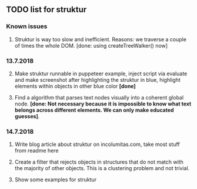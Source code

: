## TODO list for struktur

### Known issues

1. Struktur is way too slow and inefficient. Reasons: we traverse a couple of times the whole DOM. [done: using createTreeWalker() now]

### 13.7.2018


2. Make struktur runnable in puppeteer example, inject script via evaluate and make screenshot after highlighting the struktur in blue, highlight elements within objects in other blue color **[done]**

3. Find a algorithm that parses text nodes visually into a coherent global node. **[done: Not necessary because it is impossible to know what text belongs across different elements. We can only make educated guesses]**.


### 14.7.2018

1. Write blog article about struktur on incolumitas.com, take most stuff from readme here

2. Create a filter that rejects objects in structures that do not match with the majority of other objects. This is a clustering problem and not trivial.

3. Show some examples for struktur